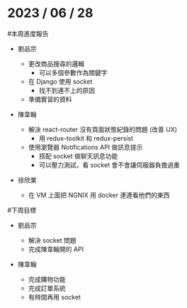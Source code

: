 # 2023 / 06 / 28

#本周進度報告

- 劉品宗
  - 更改商品搜尋的邏輯
    - 可以多個參數作為關鍵字
  - 在 Django 使用 socket
    - 找不到連不上的原因
  - 準備實習的資料

- 陳韋翰
  - 解決 react-router 沒有頁面狀態紀錄的問題 (改善 UX)
    - 用 redux-toolkit 和 redux-persist
  - 使用瀏覽器 Notifications API 做訊息提示
    - 搭配 socket 做聊天訊息功能
    - 可以壓力測試，看 socket 會不會讓伺服器負擔過重

- 徐欣業
  - 在 VM 上面把 NGNIX 用 docker 連連看他們的東西

#下周目標

- 劉品宗
  - 解決 socket 問題
  - 完成陳韋翰開的 API

- 陳韋翰
  - 完成購物功能
  - 完成訂單系統
  - 有時間再用 socket





